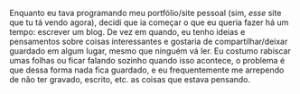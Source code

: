 Enquanto eu tava programando meu portfólio/site pessoal (sim, _esse_ site que tu tá vendo agora),
decidi que ia começar o que eu queria fazer há um tempo: escrever um blog. De vez em quando,
eu tenho ideias e pensamentos sobre coisas interessantes e gostaria de compartilhar/deixar
guardado em algum lugar, mesmo que ninguém vá ler. Eu costumo rabiscar umas folhas ou ficar
falando sozinho quando isso acontece, o problema é que dessa forma nada fica guardado, e eu
frequentemente me arrependo de não ter gravado, escrito, etc. as coisas que estava pensando.